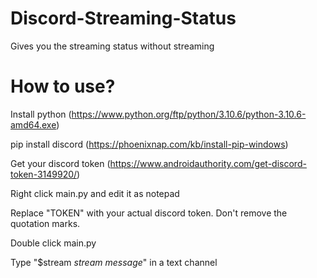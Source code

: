 # Discord-Streaming-Status
Gives you the streaming status without streaming

# How to use?
Install python (https://www.python.org/ftp/python/3.10.6/python-3.10.6-amd64.exe)

pip install discord (https://phoenixnap.com/kb/install-pip-windows)

Get your discord token (https://www.androidauthority.com/get-discord-token-3149920/)

Right click main.py and edit it as notepad

Replace "TOKEN" with your actual discord token. Don't remove the quotation marks.

Double click main.py

Type "$stream *stream message*" in a text channel
